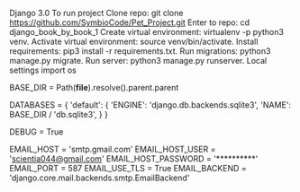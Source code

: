 Django 3.0 
To run project 
Clone repo: git clone https://github.com/SymbioCode/Pet_Project.git 
Enter to repo: cd django_book_by_book_1 
Create virtual environment: virtualenv -p python3 venv.
Activate virtual environment: source venv/bin/activate.
Install requirements: pip3 install -r requirements.txt.
Run migrations: python3 manage.py migrate.
Run server: python3 manage.py runserver.
Local settings
import os

BASE_DIR = Path(__file__).resolve().parent.parent

DATABASES = {
    'default': {
        'ENGINE': 'django.db.backends.sqlite3',
        'NAME': BASE_DIR / 'db.sqlite3',
    }
}

DEBUG = True

EMAIL_HOST = 'smtp.gmail.com'
EMAIL_HOST_USER = 'scientia044@gmail.com'
EMAIL_HOST_PASSWORD = '**********'
EMAIL_PORT = 587
EMAIL_USE_TLS = True
EMAIL_BACKEND = 'django.core.mail.backends.smtp.EmailBackend'
